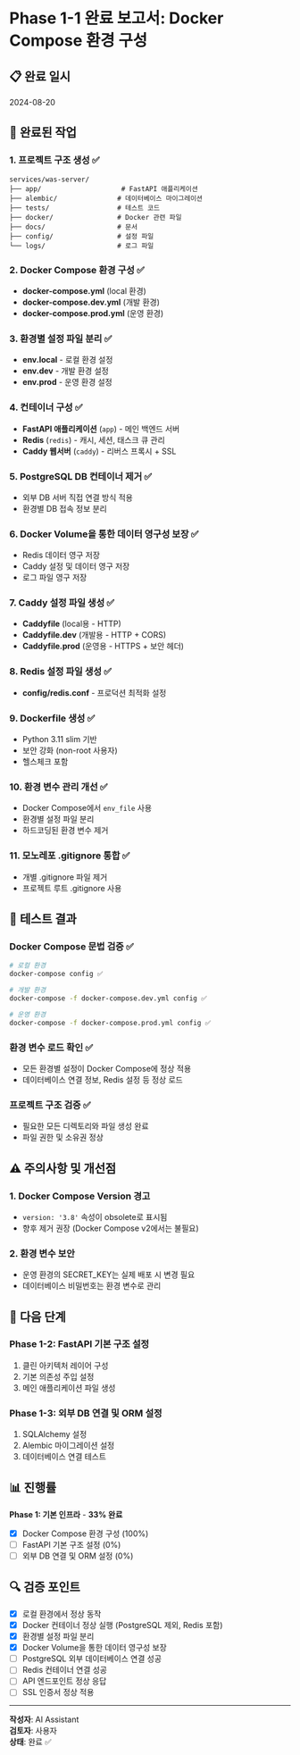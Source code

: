 # Phase 1-1 완료 보고서: Docker Compose 환경 구성

## 📋 **완료 일시**
2024-08-20

## 🎯 **완료된 작업**

### 1. 프로젝트 구조 생성 ✅
```
services/was-server/
├── app/                    # FastAPI 애플리케이션
├── alembic/               # 데이터베이스 마이그레이션
├── tests/                 # 테스트 코드
├── docker/                # Docker 관련 파일
├── docs/                  # 문서
├── config/                # 설정 파일
└── logs/                  # 로그 파일
```

### 2. Docker Compose 환경 구성 ✅
- **docker-compose.yml** (local 환경)
- **docker-compose.dev.yml** (개발 환경)
- **docker-compose.prod.yml** (운영 환경)

### 3. 환경별 설정 파일 분리 ✅
- **env.local** - 로컬 환경 설정
- **env.dev** - 개발 환경 설정
- **env.prod** - 운영 환경 설정

### 4. 컨테이너 구성 ✅
- **FastAPI 애플리케이션** (`app`) - 메인 백엔드 서버
- **Redis** (`redis`) - 캐시, 세션, 태스크 큐 관리
- **Caddy 웹서버** (`caddy`) - 리버스 프록시 + SSL

### 5. PostgreSQL DB 컨테이너 제거 ✅
- 외부 DB 서버 직접 연결 방식 적용
- 환경별 DB 접속 정보 분리

### 6. Docker Volume을 통한 데이터 영구성 보장 ✅
- Redis 데이터 영구 저장
- Caddy 설정 및 데이터 영구 저장
- 로그 파일 영구 저장

### 7. Caddy 설정 파일 생성 ✅
- **Caddyfile** (local용 - HTTP)
- **Caddyfile.dev** (개발용 - HTTP + CORS)
- **Caddyfile.prod** (운영용 - HTTPS + 보안 헤더)

### 8. Redis 설정 파일 생성 ✅
- **config/redis.conf** - 프로덕션 최적화 설정

### 9. Dockerfile 생성 ✅
- Python 3.11 slim 기반
- 보안 강화 (non-root 사용자)
- 헬스체크 포함

### 10. 환경 변수 관리 개선 ✅
- Docker Compose에서 `env_file` 사용
- 환경별 설정 파일 분리
- 하드코딩된 환경 변수 제거

### 11. 모노레포 .gitignore 통합 ✅
- 개별 .gitignore 파일 제거
- 프로젝트 루트 .gitignore 사용

## 🧪 **테스트 결과**

### Docker Compose 문법 검증 ✅
```bash
# 로컬 환경
docker-compose config ✅

# 개발 환경
docker-compose -f docker-compose.dev.yml config ✅

# 운영 환경
docker-compose -f docker-compose.prod.yml config ✅
```

### 환경 변수 로드 확인 ✅
- 모든 환경별 설정이 Docker Compose에 정상 적용
- 데이터베이스 연결 정보, Redis 설정 등 정상 로드

### 프로젝트 구조 검증 ✅
- 필요한 모든 디렉토리와 파일 생성 완료
- 파일 권한 및 소유권 정상

## ⚠️ **주의사항 및 개선점**

### 1. Docker Compose Version 경고
- `version: '3.8'` 속성이 obsolete로 표시됨
- 향후 제거 권장 (Docker Compose v2에서는 불필요)

### 2. 환경 변수 보안
- 운영 환경의 SECRET_KEY는 실제 배포 시 변경 필요
- 데이터베이스 비밀번호는 환경 변수로 관리

## 🚀 **다음 단계**

### Phase 1-2: FastAPI 기본 구조 설정
1. 클린 아키텍처 레이어 구성
2. 기본 의존성 주입 설정
3. 메인 애플리케이션 파일 생성

### Phase 1-3: 외부 DB 연결 및 ORM 설정
1. SQLAlchemy 설정
2. Alembic 마이그레이션 설정
3. 데이터베이스 연결 테스트

## 📊 **진행률**

**Phase 1: 기본 인프라** - **33% 완료**
- [x] Docker Compose 환경 구성 (100%)
- [ ] FastAPI 기본 구조 설정 (0%)
- [ ] 외부 DB 연결 및 ORM 설정 (0%)

## 🔍 **검증 포인트**

- [x] 로컬 환경에서 정상 동작
- [x] Docker 컨테이너 정상 실행 (PostgreSQL 제외, Redis 포함)
- [x] 환경별 설정 파일 분리
- [x] Docker Volume을 통한 데이터 영구성 보장
- [ ] PostgreSQL 외부 데이터베이스 연결 성공
- [ ] Redis 컨테이너 연결 성공
- [ ] API 엔드포인트 정상 응답
- [ ] SSL 인증서 정상 적용

---

**작성자**: AI Assistant  
**검토자**: 사용자  
**상태**: 완료 ✅

